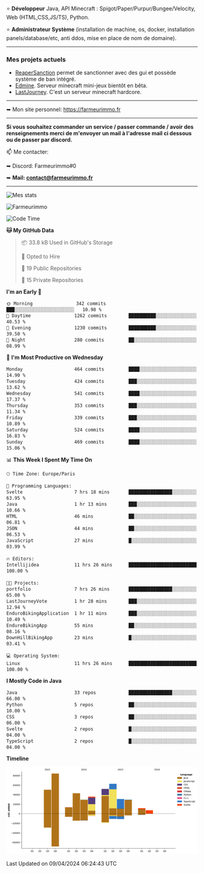 ⭐ **Développeur** Java, API Minecraft : Spigot/Paper/Purpur/Bungee/Velocity, Web (HTML,CSS,JS/TS), Python.

⭐ **Administrateur Système** (installation de machine, os, docker, installation panels/database/etc, anti ddos, mise en place de nom de domaine).

---

### Mes projets actuels
- [ReaperSanction](https://www.spigotmc.org/resources/reapersanction.89580/) permet de sanctionner avec des gui et possède système de ban intégré.
- [Edmine](https://edmine.net). Serveur minecraft mini-jeux bientôt en bêta.
- [LastJourney](https://lastjourney.fr). C'est un serveur minecraft hardcore.

---

➥ Mon site personnel: https://farmeurimmo.fr

---

**Si vous souhaitez commander un service / passer commande / avoir des renseignements merci de m'envoyer un mail à l'adresse mail ci dessous ou de passer par discord.**

📫 Me contacter:
 
   ➥ Discord: Farmeurimmo#0
   
   ➥ **Mail: contact@farmeurimmo.fr**

---

![Mes stats](https://github-readme-stats.farmeurimmo.fr/api?username=Farmeurimmo&count_private=true&show_icons=true&theme=radical)

<img src="https://komarev.com/ghpvc/?username=Farmeurimmo" alt="Farmeurimmo" />

<!--START_SECTION:waka-->
![Code Time](http://img.shields.io/badge/Code%20Time-1%2C280%20hrs%2058%20mins-blue)

**🐱 My GitHub Data** 

> 📦 33.8 kB Used in GitHub's Storage 
 > 
> 💼 Opted to Hire
 > 
> 📜 19 Public Repositories 
 > 
> 🔑 15 Private Repositories 
 > 
**I'm an Early 🐤** 

```text
🌞 Morning                342 commits         ███░░░░░░░░░░░░░░░░░░░░░░   10.98 % 
🌆 Daytime                1262 commits        ██████████░░░░░░░░░░░░░░░   40.53 % 
🌃 Evening                1230 commits        ██████████░░░░░░░░░░░░░░░   39.50 % 
🌙 Night                  280 commits         ██░░░░░░░░░░░░░░░░░░░░░░░   08.99 % 
```
📅 **I'm Most Productive on Wednesday** 

```text
Monday                   464 commits         ████░░░░░░░░░░░░░░░░░░░░░   14.90 % 
Tuesday                  424 commits         ███░░░░░░░░░░░░░░░░░░░░░░   13.62 % 
Wednesday                541 commits         ████░░░░░░░░░░░░░░░░░░░░░   17.37 % 
Thursday                 353 commits         ███░░░░░░░░░░░░░░░░░░░░░░   11.34 % 
Friday                   339 commits         ███░░░░░░░░░░░░░░░░░░░░░░   10.89 % 
Saturday                 524 commits         ████░░░░░░░░░░░░░░░░░░░░░   16.83 % 
Sunday                   469 commits         ████░░░░░░░░░░░░░░░░░░░░░   15.06 % 
```


📊 **This Week I Spent My Time On** 

```text
🕑︎ Time Zone: Europe/Paris

💬 Programming Languages: 
Svelte                   7 hrs 18 mins       ████████████████░░░░░░░░░   63.95 % 
Java                     1 hr 13 mins        ███░░░░░░░░░░░░░░░░░░░░░░   10.66 % 
HTML                     46 mins             ██░░░░░░░░░░░░░░░░░░░░░░░   06.81 % 
JSON                     44 mins             ██░░░░░░░░░░░░░░░░░░░░░░░   06.53 % 
JavaScript               27 mins             █░░░░░░░░░░░░░░░░░░░░░░░░   03.99 % 

🔥 Editors: 
Intellijidea             11 hrs 26 mins      █████████████████████████   100.00 % 

🐱‍💻 Projects: 
portfolio                7 hrs 26 mins       ████████████████░░░░░░░░░   65.00 % 
LastJourneyVote          1 hr 28 mins        ███░░░░░░░░░░░░░░░░░░░░░░   12.94 % 
EnduroBikingApplication  1 hr 11 mins        ███░░░░░░░░░░░░░░░░░░░░░░   10.49 % 
EndureBikingApp          55 mins             ██░░░░░░░░░░░░░░░░░░░░░░░   08.16 % 
DownHillBikingApp        23 mins             █░░░░░░░░░░░░░░░░░░░░░░░░   03.41 % 

💻 Operating System: 
Linux                    11 hrs 26 mins      █████████████████████████   100.00 % 
```

**I Mostly Code in Java** 

```text
Java                     33 repos            ████████████████░░░░░░░░░   66.00 % 
Python                   5 repos             ██░░░░░░░░░░░░░░░░░░░░░░░   10.00 % 
CSS                      3 repos             ██░░░░░░░░░░░░░░░░░░░░░░░   06.00 % 
Svelte                   2 repos             █░░░░░░░░░░░░░░░░░░░░░░░░   04.00 % 
TypeScript               2 repos             █░░░░░░░░░░░░░░░░░░░░░░░░   04.00 % 
```



**Timeline**

![Lines of Code chart](https://raw.githubusercontent.com/Farmeurimmo/Farmeurimmo/main/assets/bar_graph.png)


 Last Updated on 09/04/2024 06:24:43 UTC
<!--END_SECTION:waka-->
